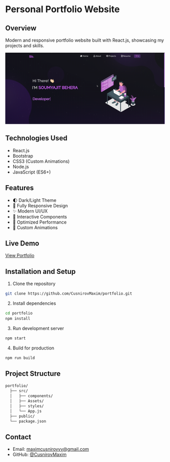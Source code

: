 # Personal Portfolio Website

## Overview
Modern and responsive portfolio website built with React.js, showcasing my projects and skills.

![Portfolio Preview](Images/readme-img.png)

## Technologies Used
- React.js
- Bootstrap
- CSS3 (Custom Animations)
- Node.js
- JavaScript (ES6+)

## Features
- 🌓 Dark/Light Theme
- 📱 Fully Responsive Design
- ✨ Modern UI/UX
- 🎯 Interactive Components
- 🚀 Optimized Performance
- 🎨 Custom Animations

## Live Demo
[View Portfolio](https://cusnirovmaxim.github.io/portfolio/)

## Installation and Setup
1. Clone the repository
```bash
git clone https://github.com/CusnirovMaxim/portfolio.git
```

2. Install dependencies
```bash
cd portfolio
npm install
```

3. Run development server
```bash
npm start
```

4. Build for production
```bash
npm run build
```

## Project Structure
```
portfolio/
  ├── src/
  │   ├── components/
  │   ├── Assets/
  │   ├── styles/
  │   └── App.js
  ├── public/
  └── package.json
```

## Contact
- Email: maximcusnirovvv@gmail.com
- GitHub: [@CusnirovMaxim](https://github.com/CusnirovMaxim) 